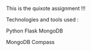 This is the quixote assignment !!!


Technologies and tools used :

Python 
Flask
MongoDB

MongoDB Compass 



